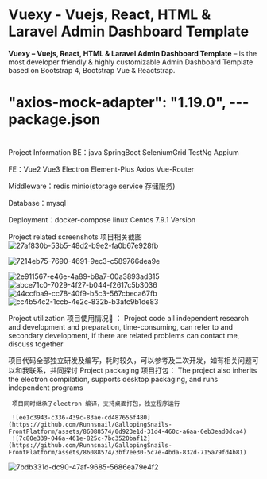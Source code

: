 # Vuexy - Vuejs, React, HTML & Laravel Admin Dashboard Template

**Vuexy – Vuejs, React, HTML & Laravel Admin Dashboard Template** – is the most developer friendly & highly customizable Admin Dashboard Template based on Bootstrap 4, Bootstrap Vue & Reactstrap.


# "axios-mock-adapter": "1.19.0",  --- package.json
# 

 Project Information
BE：java SpringBoot SeleniumGrid  TestNg  Appium

FE：Vue2 Vue3  Electron  Element-Plus  Axios  Vue-Router    

Middleware：redis  minio(storage service 存储服务) 

Database：mysql

Deployment：docker-compose   linux  Centos 7.9.1 Version

Project related screenshots  项目相关截图
![27af830b-53b5-48d2-b9e2-fa0b67e928fb](https://github.com/Runnsnail/GallopingSnails-FrontPlatform/assets/86088574/36976c2c-fa09-41c1-9638-84f9e60d0db1)

![7214eb75-7690-4691-9ec3-c589766dea9e](https://github.com/Runnsnail/GallopingSnails-FrontPlatform/assets/86088574/6b62c466-34f3-446d-a629-799baa08b702)

![2e911567-e46e-4a89-b8a7-00a3893ad315](https://github.com/Runnsnail/GallopingSnails-FrontPlatform/assets/86088574/42660fb9-eace-413d-93f3-2d3e73dfee2f)
![abce71c0-7029-4f27-b044-f2617c5b3036](https://github.com/Runnsnail/GallopingSnails-FrontPlatform/assets/86088574/f1f1cca9-c372-4713-9950-37835f4abd06)
![44ccfba9-cc78-40f9-b5c3-567cbeca67fb](https://github.com/Runnsnail/GallopingSnails-FrontPlatform/assets/86088574/f5319f8a-0d4b-4d07-9ae0-5470a7de75e2)
![cc4b54c2-1ccb-4e2c-832b-b3afc9b1de83](https://github.com/Runnsnail/GallopingSnails-FrontPlatform/assets/86088574/545e0682-bd6c-4d44-94fc-b30c444803a8)

Project utilization  项目使用情况:robot: ：
 Project code all independent research and development and preparation, time-consuming, can refer to and secondary development, if there are related problems can contact me, discuss together

 项目代码全部独立研发及编写，耗时较久，可以参考及二次开发，如有相关问题可以和我联系，共同探讨
 Project packaging  项目打包：
     The project also inherits the electron compilation, supports desktop packaging, and runs independent programs  

     项目同时继承了electron 编译，支持桌面打包，独立程序运行

     ![ee1c3943-c336-439c-83ae-cd487655f480](https://github.com/Runnsnail/GallopingSnails-FrontPlatform/assets/86088574/0d923e1d-31d4-460c-a6aa-6eb3ead0dca4)
     ![7c80e339-046a-461e-825c-7bc3520baf12](https://github.com/Runnsnail/GallopingSnails-FrontPlatform/assets/86088574/3bf7ee30-5c7e-4bda-832d-715a79fd4b81)
![7bdb331d-dc90-47af-9685-5686ea79e4f2](https://github.com/Runnsnail/GallopingSnails-FrontPlatform/assets/86088574/fd365755-fcf4-4dd0-90eb-181615c37bc5)






